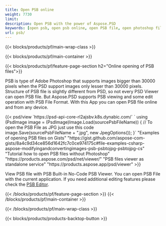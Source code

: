 ```yaml
---
title: Open PSB online
weight: 7730
limit: 
description: Open PSB with the power of Aspose.PSD
keywords: [open psb, open psb online, open PSB file, open photoshop file, preview psb]
url: psb/
---
```


{{< blocks/products/pf/main-wrap-class >}}

{{< blocks/products/pf/main-container >}}

{{< blocks/products/pf/feature-page-section h2="Online opening of PSB files">}}
<p>PSB is type of Adobe Photoshop that supports images bigger than 30000 pixels when the PSD support images only lesser than 30000 pixels. Structure of PSB file is slightly different from PSD, so not every PSD Viewer can open PSB file. But Aspose.PSD supports PSB viewing and some edit operation with PSB File Format. With this App you can open PSB file online and from any device.</p>
{{< psd/view 
`https://psd-api-core-rl2ajsbv.k8s.dynabic.com/` 
`    using (PsdImage image = (PsdImage)Image.Load(sourcePsbFileName))
    {
	    // To open the PSB File as JPG just use this code
        image.Save(sourcePsbFileName + ".jpg",  new JpegOptions());
    }`
"Examples of opening PSB files on Gists" "https://gist.github.com/aspose-com-gists/8a4c9d34ce856d1642fc7c0ce974175c#file-examples-csharp-aspose-modifyingandconvertingimages-psb-psbtojpg-psbtojpg-cs"
"Tutorial how to open PSB files without Photoshop" "https://products.aspose.com/psd/net/viewer/"
"PSB files viewer as standalone service" "https://products.aspose.app/psd/viewer"
>}}
<p>View PSB file with PSB Built-in No-Code PSB Viewer. You can open PSB File with the current application. If you need additional editing features please check the <a href="https://products.aspose.app/psd/template-editor">PSB Editor</a>.</p>
{{< /blocks/products/pf/feature-page-section >}}
{{< /blocks/products/pf/main-container >}}


{{< /blocks/products/pf/main-wrap-class >}}

{{< blocks/products/products-backtop-button >}}
